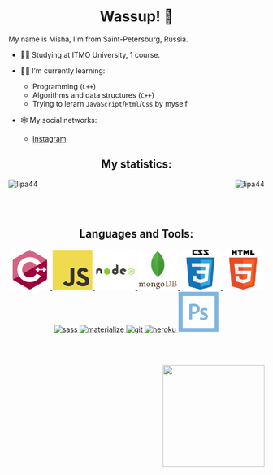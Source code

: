 ### <h1 align="center">Wassup! 👋</h1>

My name is Misha, I'm from Saint-Petersburg, Russia.

- 👨‍🎓 Studying at ITMO University, 1 course.

- 👨‍💻 I’m currently learning:
    - Programming (`C++`)
    - Algorithms and data structures (`C++`)
    - Trying to lerarn `JavaScript`/`Html`/`Css` by myself

- 🕸 My social networks:
    - [Instagram](https://www.instagram.com/dirty_lipa/)


<h2 align="center">My statistics:</h2>
<p align="left"><img src="https://github-readme-stats.vercel.app/api/top-langs?username=lipa44&show_icons=true&locale=en" alt="lipa44" />
&nbsp;<img align="right" src="https://github-readme-stats.vercel.app/api?username=lipa44&show_icons=true&locale=en" alt="lipa44" /></p>

<br></br>
<h2 align="center">Languages and Tools:</h3>
<div align="center"> 
    <a href="https://www.w3schools.com/cpp/" target="_blank"> <img src="https://raw.githubusercontent.com/devicons/devicon/master/icons/cplusplus/cplusplus-original.svg" alt="cplusplus" width="80" height="80"/> </a>
    <a href="https://developer.mozilla.org/en-US/docs/Web/JavaScript" target="_blank"> <img src="https://raw.githubusercontent.com/devicons/devicon/master/icons/javascript/javascript-original.svg" alt="javascript" width="80" height="80"/> </a>
    <a href="https://nodejs.org" target="_blank"> <img src="https://raw.githubusercontent.com/devicons/devicon/master/icons/nodejs/nodejs-original-wordmark.svg" alt="nodejs" width="80" height="80"/> </a>
    <a href="https://www.mongodb.com/" target="_blank"> <img src="https://raw.githubusercontent.com/devicons/devicon/master/icons/mongodb/mongodb-original-wordmark.svg" alt="mongodb" width="80" height="80"/> </a> 
    <a href="https://www.w3schools.com/css/" target="_blank"> <img src="https://raw.githubusercontent.com/devicons/devicon/master/icons/css3/css3-original-wordmark.svg" alt="css3" width="80" height="80"/> </a>
    <a href="https://www.w3.org/html/" target="_blank"> <img src="https://raw.githubusercontent.com/devicons/devicon/master/icons/html5/html5-original-wordmark.svg" alt="html5" width="80" height="80"/> </a> 
    <a href="https://sass-scss.ru" target="_blank"> <img src="https://www.vectorlogo.zone/logos/sass-lang/sass-lang-icon.svg" alt="sass" width="80" height="80"/> </a>
    <a href="https://materializecss.com/" target="_blank"> <img src="https://raw.githubusercontent.com/prplx/svg-logos/5585531d45d294869c4eaab4d7cf2e9c167710a9/svg/materialize.svg" alt="materialize" width="80" height="80"/> </a> 
    <a href="https://git-scm.com/" target="_blank"> <img src="https://www.vectorlogo.zone/logos/git-scm/git-scm-icon.svg" alt="git" width="80" height="80"/> </a>
    <a href="https://heroku.com" target="_blank"> <img src="https://www.vectorlogo.zone/logos/heroku/heroku-icon.svg" alt="heroku" width="80" height="80"/> </a>
    <a href="https://www.photoshop.com/en" target="_blank"> <img src="https://raw.githubusercontent.com/devicons/devicon/master/icons/photoshop/photoshop-line.svg" alt="photoshop" width="80" height="80"/> </a>
</div>
    
<br></br>    
<p align="right"> 
 <img src="https://user-images.githubusercontent.com/82240296/124252981-38a23600-db30-11eb-82c0-74fbe96d8f79.png" width="200px" height="200px"> </p>
